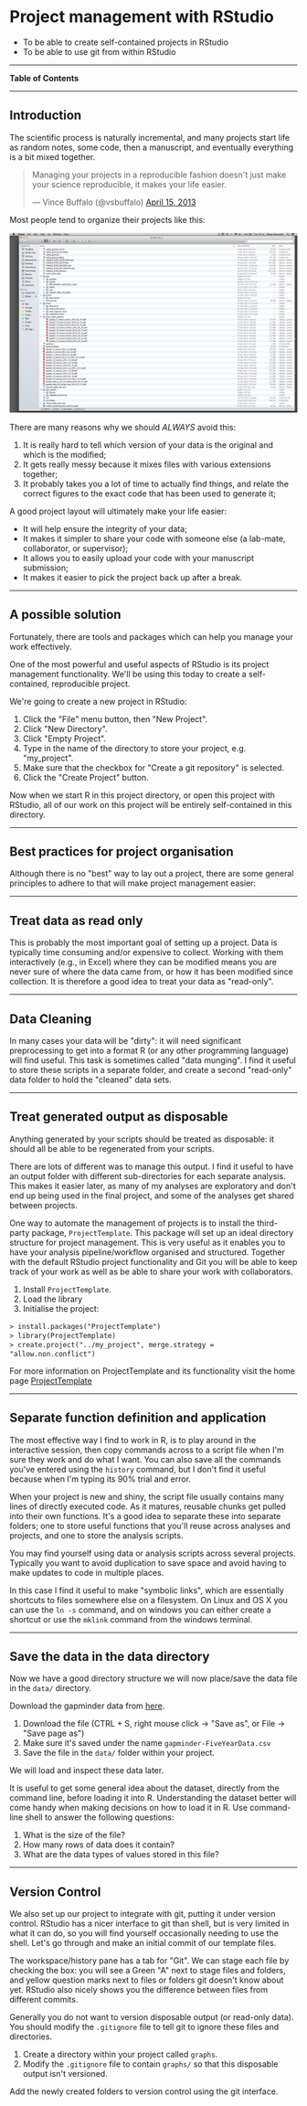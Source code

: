 Project management with RStudio
===============================

<!--sec data-title="Learning Objectives" data-id="obj" data-show=true data-collapse=false ces-->
-   To be able to create self-contained projects in RStudio
-   To be able to use git from within RStudio

<!--endsec-->

------------------------------------------------------------------------

**Table of Contents**

<!-- toc -->

------------------------------------------------------------------------

Introduction
------------

The scientific process is naturally incremental, and many projects start
life as random notes, some code, then a manuscript, and eventually
everything is a bit mixed together.

<blockquote class="twitter-tweet">
<p>
Managing your projects in a reproducible fashion doesn't just make your
science reproducible, it makes your life easier.
</p>
&mdash; Vince Buffalo (@vsbuffalo)
<a href="https://twitter.com/vsbuffalo/status/323638476153167872">April
15, 2013</a>
</blockquote>
<script async src="//platform.twitter.com/widgets.js" charset="utf-8"></script>
Most people tend to organize their projects like this:

![](images/bad_layout.png)

There are many reasons why we should *ALWAYS* avoid this:

1.  It is really hard to tell which version of your data is the original
    and which is the modified;
2.  It gets really messy because it mixes files with various extensions
    together;
3.  It probably takes you a lot of time to actually find things, and
    relate the correct figures to the exact code that has been used to
    generate it;

A good project layout will ultimately make your life easier:

-   It will help ensure the integrity of your data;
-   It makes it simpler to share your code with someone else (a
    lab-mate, collaborator, or supervisor);
-   It allows you to easily upload your code with your manuscript
    submission;
-   It makes it easier to pick the project back up after a break.

------------------------------------------------------------------------

A possible solution
-------------------

Fortunately, there are tools and packages which can help you manage your
work effectively.

One of the most powerful and useful aspects of RStudio is its project
management functionality. We'll be using this today to create a
self-contained, reproducible project.

<!--sec data-title="Challenge 1: Creating a self-contained project" data-id="ch1" data-show=true data-collapse=false ces-->
We're going to create a new project in RStudio:

1.  Click the "File" menu button, then "New Project".
2.  Click "New Directory".
3.  Click "Empty Project".
4.  Type in the name of the directory to store your project, e.g.
    "my\_project".
5.  Make sure that the checkbox for "Create a git repository"
    is selected.
6.  Click the "Create Project" button.

<!--endsec-->
Now when we start R in this project directory, or open this project with
RStudio, all of our work on this project will be entirely self-contained
in this directory.

------------------------------------------------------------------------

Best practices for project organisation
---------------------------------------

Although there is no "best" way to lay out a project, there are some
general principles to adhere to that will make project management
easier:

------------------------------------------------------------------------

Treat data as read only
-----------------------

This is probably the most important goal of setting up a project. Data
is typically time consuming and/or expensive to collect. Working with
them interactively (e.g., in Excel) where they can be modified means you
are never sure of where the data came from, or how it has been modified
since collection. It is therefore a good idea to treat your data as
"read-only".

------------------------------------------------------------------------

Data Cleaning
-------------

In many cases your data will be "dirty": it will need significant
preprocessing to get into a format R (or any other programming language)
will find useful. This task is sometimes called "data munging". I find
it useful to store these scripts in a separate folder, and create a
second "read-only" data folder to hold the "cleaned" data sets.

------------------------------------------------------------------------

Treat generated output as disposable
------------------------------------

Anything generated by your scripts should be treated as disposable: it
should all be able to be regenerated from your scripts.

There are lots of different was to manage this output. I find it useful
to have an output folder with different sub-directories for each
separate analysis. This makes it easier later, as many of my analyses
are exploratory and don't end up being used in the final project, and
some of the analyses get shared between projects.

<!--sec data-title="Tip: ProjectTemplate - a possible solution" data-id="tip1" data-show=true data-collapse=true ces-->
One way to automate the management of projects is to install the
third-party package, `ProjectTemplate`. This package will set up an
ideal directory structure for project management. This is very useful as
it enables you to have your analysis pipeline/workflow organised and
structured. Together with the default RStudio project functionality and
Git you will be able to keep track of your work as well as be able to
share your work with collaborators.

1.  Install `ProjectTemplate`.
2.  Load the library
3.  Initialise the project:

<!-- -->

    > install.packages("ProjectTemplate")
    > library(ProjectTemplate)
    > create.project("../my_project", merge.strategy = "allow.non.conflict")

For more information on ProjectTemplate and its functionality visit the
home page [ProjectTemplate](http://projecttemplate.net/index.html)

<!--endsec-->

------------------------------------------------------------------------

Separate function definition and application
--------------------------------------------

The most effective way I find to work in R, is to play around in the
interactive session, then copy commands across to a script file when I'm
sure they work and do what I want. You can also save all the commands
you've entered using the `history` command, but I don't find it useful
because when I'm typing its 90% trial and error.

When your project is new and shiny, the script file usually contains
many lines of directly executed code. As it matures, reusable chunks get
pulled into their own functions. It's a good idea to separate these into
separate folders; one to store useful functions that you'll reuse across
analyses and projects, and one to store the analysis scripts.

<!--sec data-title="Tip: Avoiding duplication" data-id="tip2" data-show=true data-collapse=true ces-->
You may find yourself using data or analysis scripts across several
projects. Typically you want to avoid duplication to save space and
avoid having to make updates to code in multiple places.

In this case I find it useful to make "symbolic links", which are
essentially shortcuts to files somewhere else on a filesystem. On Linux
and OS X you can use the `ln -s` command, and on windows you can either
create a shortcut or use the `mklink` command from the windows terminal.

<!--endsec-->

------------------------------------------------------------------------

Save the data in the data directory
-----------------------------------

Now we have a good directory structure we will now place/save the data
file in the `data/` directory.

<!--sec data-title="Challenge 2" data-id="ch2" data-show=true data-collapse=false ces-->
Download the gapminder data from
[here](https://raw.githubusercontent.com/resbaz/r-novice-gapminder-files/master/data/gapminder-FiveYearData.csv).

1.  Download the file (CTRL + S, right mouse click -&gt; "Save as", or
    File -&gt; "Save page as")
2.  Make sure it's saved under the name `gapminder-FiveYearData.csv`
3.  Save the file in the `data/` folder within your project.

We will load and inspect these data later.

<!--endsec-->
<!--sec data-title="Challenge 3" data-id="obj" data-show=true data-collapse=false ces-->
It is useful to get some general idea about the dataset, directly from
the command line, before loading it into R. Understanding the dataset
better will come handy when making decisions on how to load it in R. Use
command-line shell to answer the following questions:

1.  What is the size of the file?
2.  How many rows of data does it contain?
3.  What are the data types of values stored in this file?

<!--endsec-->

------------------------------------------------------------------------

Version Control
---------------

We also set up our project to integrate with git, putting it under
version control. RStudio has a nicer interface to git than shell, but is
very limited in what it can do, so you will find yourself occasionally
needing to use the shell. Let's go through and make an initial commit of
our template files.

The workspace/history pane has a tab for "Git". We can stage each file
by checking the box: you will see a Green "A" next to stage files and
folders, and yellow question marks next to files or folders git doesn't
know about yet. RStudio also nicely shows you the difference between
files from different commits.

<!--sec data-title="Tip: Versioning disposable output" data-id="tip3" data-show=true data-collapse=true ces-->
Generally you do not want to version disposable output (or read-only
data). You should modify the `.gitignore` file to tell git to ignore
these files and directories.

<!--endsec-->
<!--sec data-title="Challenge 4" data-id="ch4" data-show=true data-collapse=false ces-->
1.  Create a directory within your project called `graphs`.
2.  Modify the `.gitignore` file to contain `graphs/` so that this
    disposable output isn't versioned.

Add the newly created folders to version control using the git
interface.

<!--endsec-->
